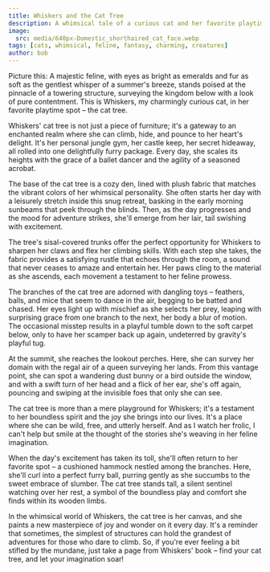 ```yaml
---
title: Whiskers and the Cat Tree
description: A whimsical tale of a curious cat and her favorite playtime spot
image: 
  src: media/640px-Domestic_shorthaired_cat_face.webp
tags: [cats, whimsical, feline, fantasy, charming, creatures]
author: bob
---
```


Picture this: A majestic feline, with eyes as bright as emeralds and fur as soft as the gentlest whisper of a summer's breeze, stands poised at the pinnacle of a towering structure, surveying the kingdom below with a look of pure contentment. This is Whiskers, my charmingly curious cat, in her favorite playtime spot – the cat tree.

Whiskers' cat tree is not just a piece of furniture; it's a gateway to an enchanted realm where she can climb, hide, and pounce to her heart's delight. It's her personal jungle gym, her castle keep, her secret hideaway, all rolled into one delightfully furry package. Every day, she scales its heights with the grace of a ballet dancer and the agility of a seasoned acrobat.

The base of the cat tree is a cozy den, lined with plush fabric that matches the vibrant colors of her whimsical personality. She often starts her day with a leisurely stretch inside this snug retreat, basking in the early morning sunbeams that peek through the blinds. Then, as the day progresses and the mood for adventure strikes, she'll emerge from her lair, tail swishing with excitement.

The tree's sisal-covered trunks offer the perfect opportunity for Whiskers to sharpen her claws and flex her climbing skills. With each step she takes, the fabric provides a satisfying rustle that echoes through the room, a sound that never ceases to amaze and entertain her. Her paws cling to the material as she ascends, each movement a testament to her feline prowess.

The branches of the cat tree are adorned with dangling toys – feathers, balls, and mice that seem to dance in the air, begging to be batted and chased. Her eyes light up with mischief as she selects her prey, leaping with surprising grace from one branch to the next, her body a blur of motion. The occasional misstep results in a playful tumble down to the soft carpet below, only to have her scamper back up again, undeterred by gravity's playful tug.

At the summit, she reaches the lookout perches. Here, she can survey her domain with the regal air of a queen surveying her lands. From this vantage point, she can spot a wandering dust bunny or a bird outside the window, and with a swift turn of her head and a flick of her ear, she's off again, pouncing and swiping at the invisible foes that only she can see.

The cat tree is more than a mere playground for Whiskers; it's a testament to her boundless spirit and the joy she brings into our lives. It's a place where she can be wild, free, and utterly herself. And as I watch her frolic, I can't help but smile at the thought of the stories she's weaving in her feline imagination.

When the day's excitement has taken its toll, she'll often return to her favorite spot – a cushioned hammock nestled among the branches. Here, she'll curl into a perfect furry ball, purring gently as she succumbs to the sweet embrace of slumber. The cat tree stands tall, a silent sentinel watching over her rest, a symbol of the boundless play and comfort she finds within its wooden limbs.

In the whimsical world of Whiskers, the cat tree is her canvas, and she paints a new masterpiece of joy and wonder on it every day. It's a reminder that sometimes, the simplest of structures can hold the grandest of adventures for those who dare to climb. So, if you're ever feeling a bit stifled by the mundane, just take a page from Whiskers' book – find your cat tree, and let your imagination soar!
